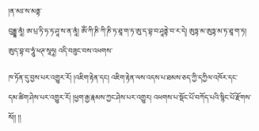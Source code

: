 ﻿  
།ན་མཿ་ས་མནྟ་  
བུདྡྷ་ནཱཾ། ཨ་པྲ་ཏི་ཧ་ཏ་ཤཱ་ས་ན་ནཱཾ། ཨོཾ་ཀི་ཎི་ཀི་ཎི་ཏ་ཐཱ་ག་ཏ་ཨུ་ད་བྷ་བ་ཤཱནྟེ་བ་ར་དེ། ཨུཏྟ་མ་ཨུཏྟ་མ་ཏ་ཐཱ་ག་ཏ། ཨུད་བྷ་བ་ཧཱུཾ་ཕཊ་སཱཧཱ། འདི་བཟུང་བས་འཕགས་  
  
ཁ་ཏོན་དུ་བྱས་པར་འགྱུར་རོ། །འཇིག་རྟེན་དང། འཇིག་རྟེན་ལས་འདས་པ་ཐམས་ཅད་ཀྱི་དཀྱིལ་འཁོར་དང་  
དམ་ཚིག་ཤེས་པར་འགྱུར་རོ། །ཕྱག་རྒྱ་རྣམས་ཀྱང་ཤེས་པར་འགྱུར། འཕགས་པ་སྡོང་པོ་བཀོད་པའི་སྙིང་པོ་རྫོགས་སོ།། །།  
